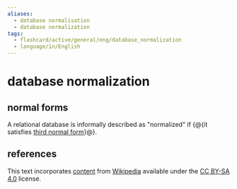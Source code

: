 ```yaml
---
aliases:
  - database normalisation
  - database normalization
tags:
  - flashcard/active/general/eng/database_normalization
  - language/in/English
---
```


# database normalization

## normal forms

A relational database is informally described as "normalized" if {@{it satisfies [third normal form](third%20normal%20form.md)}@}.

## references

This text incorporates [content](https://en.wikipedia.org/wiki/database_normalization) from [Wikipedia](Wikipedia.md) available under the [CC BY-SA 4.0](https://creativecommons.org/licenses/by-sa/4.0/) license.
